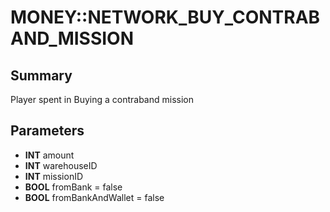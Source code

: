 # MONEY::NETWORK_BUY_CONTRABAND_MISSION

## Summary
Player spent in Buying a contraband mission

## Parameters
* **INT** amount
* **INT** warehouseID
* **INT** missionID
* **BOOL** fromBank = false
* **BOOL** fromBankAndWallet = false